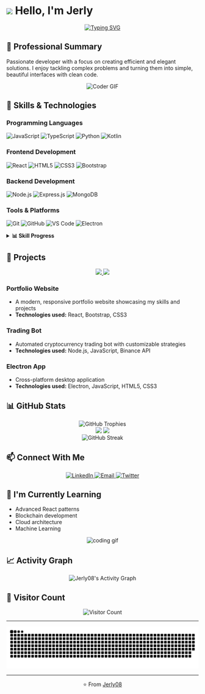 # <img src="https://raw.githubusercontent.com/MartinHeinz/MartinHeinz/master/wave.gif" width="30"> Hello, I'm Jerly

<div align="center">
  <a href="https://git.io/typing-svg"><img src="https://readme-typing-svg.demolab.com?font=Fira+Code&pause=1000&color=F75C7E&center=true&vCenter=true&width=435&lines=Welcome+to+my+GitHub+Profile;Passionate+Developer;Problem+Solver;Always+Learning" alt="Typing SVG" /></a>
</div>

## 💼 Professional Summary
Passionate developer with a focus on creating efficient and elegant solutions. I enjoy tackling complex problems and turning them into simple, beautiful interfaces with clean code.

<p align="center">
  <img src="https://media.giphy.com/media/SWoSkN6DxTszqIKEqv/giphy.gif" alt="Coder GIF" width="400">
</p>

## 🚀 Skills & Technologies
### Programming Languages
![JavaScript](https://img.shields.io/badge/-JavaScript-F7DF1E?style=for-the-badge&logo=javascript&logoColor=black)
![TypeScript](https://img.shields.io/badge/-TypeScript-3178C6?style=for-the-badge&logo=typescript&logoColor=white)
![Python](https://img.shields.io/badge/-Python-3776AB?style=for-the-badge&logo=python&logoColor=white)
![Kotlin](https://img.shields.io/badge/-Kotlin-7F52FF?style=for-the-badge&logo=kotlin&logoColor=white)

### Frontend Development
![React](https://img.shields.io/badge/-React-61DAFB?style=for-the-badge&logo=react&logoColor=black)
![HTML5](https://img.shields.io/badge/-HTML5-E34F26?style=for-the-badge&logo=html5&logoColor=white)
![CSS3](https://img.shields.io/badge/-CSS3-1572B6?style=for-the-badge&logo=css3&logoColor=white)
![Bootstrap](https://img.shields.io/badge/-Bootstrap-7952B3?style=for-the-badge&logo=bootstrap&logoColor=white)

### Backend Development
![Node.js](https://img.shields.io/badge/-Node.js-339933?style=for-the-badge&logo=nodedotjs&logoColor=white)
![Express.js](https://img.shields.io/badge/-Express.js-000000?style=for-the-badge&logo=express&logoColor=white)
![MongoDB](https://img.shields.io/badge/-MongoDB-47A248?style=for-the-badge&logo=mongodb&logoColor=white)

### Tools & Platforms
![Git](https://img.shields.io/badge/-Git-F05032?style=for-the-badge&logo=git&logoColor=white)
![GitHub](https://img.shields.io/badge/-GitHub-181717?style=for-the-badge&logo=github&logoColor=white)
![VS Code](https://img.shields.io/badge/-VS%20Code-007ACC?style=for-the-badge&logo=visual-studio-code&logoColor=white)
![Electron](https://img.shields.io/badge/-Electron-47848F?style=for-the-badge&logo=electron&logoColor=white)

<details>
  <summary><b>📊 Skill Progress</b></summary>
  <br/>
  
  <b>JavaScript</b>
  <img src="https://progress-bar.dev/90/?width=800&title=JavaScript">
  
  <b>TypeScript</b>
  <img src="https://progress-bar.dev/85/?width=800&title=TypeScript">
  
  <b>Python</b>
  <img src="https://progress-bar.dev/75/?width=800&title=Python">
  
  <b>Kotlin</b>
  <img src="https://progress-bar.dev/65/?width=800&title=Kotlin">
</details>

## 🔭 Projects
<div align="center">
  <a href="https://github.com/Jerly08/portfolio">
    <img src="https://github-readme-stats.vercel.app/api/pin/?username=Jerly08&repo=Jerly08&theme=radical" />
  </a>
  <a href="https://github.com/Jerly08/trading-bot">
    <img src="https://github-readme-stats.vercel.app/api/pin/?username=Jerly08&repo=Jerly08&theme=radical" />
  </a>
</div>

### Portfolio Website
- A modern, responsive portfolio website showcasing my skills and projects
- **Technologies used:** React, Bootstrap, CSS3

### Trading Bot
- Automated cryptocurrency trading bot with customizable strategies
- **Technologies used:** Node.js, JavaScript, Binance API

### Electron App
- Cross-platform desktop application
- **Technologies used:** Electron, JavaScript, HTML5, CSS3

## 📊 GitHub Stats

<div align="center">
  <img src="https://github-profile-trophy.vercel.app/?username=Jerly08&theme=radical&no-frame=false&no-bg=true&margin-w=4" alt="GitHub Trophies" />
</div>

<div align="center">
  <img height="180em" src="https://github-readme-stats-sigma-five.vercel.app/api?username=Jerly08&show_icons=true&theme=radical&include_all_commits=true&count_private=true"/>
  <img height="180em" src="https://github-readme-stats-sigma-five.vercel.app/api/top-langs/?username=Jerly08&layout=compact&theme=radical"/>
</div>

<div align="center">
  <img src="https://github-readme-streak-stats.herokuapp.com/?user=Jerly08&theme=radical" alt="GitHub Streak" />
</div>

## 📫 Connect With Me
<div align="center">
  <a href="https://linkedin.com/in/your-linkedin" target="_blank">
    <img src="https://img.shields.io/badge/-LinkedIn-0A66C2?style=for-the-badge&logo=linkedin&logoColor=white" alt="LinkedIn"/>
  </a>
  <a href="mailto:your.email@example.com" target="_blank">
    <img src="https://img.shields.io/badge/-Email-D14836?style=for-the-badge&logo=gmail&logoColor=white" alt="Email"/>
  </a>
  <a href="https://twitter.com/your-twitter" target="_blank">
    <img src="https://img.shields.io/badge/-Twitter-1DA1F2?style=for-the-badge&logo=twitter&logoColor=white" alt="Twitter"/>
  </a>
</div>

## 🌱 I'm Currently Learning
- Advanced React patterns
- Blockchain development
- Cloud architecture
- Machine Learning

<div align="center">
  <img src="https://media.giphy.com/media/RbDKaczqWovIugyJmW/giphy.gif" width="400" alt="coding gif">
</div>

## 📈 Activity Graph
<div align="center">
  <img alt="Jerly08's Activity Graph" src="https://github-readme-activity-graph.cyclic.app/graph?username=Jerly08&theme=radical&hide_border=true" />
</div>

## 👀 Visitor Count
<div align="center">
  <img src="https://komarev.com/ghpvc/?username=Jerly08&color=blueviolet&style=flat-square&label=Profile+Views" alt="Visitor Count" />
</div>

---

<div align="center">
  <img src="https://raw.githubusercontent.com/platane/platane/output/github-contribution-grid-snake-dark.svg" alt="snake animation" />
</div>

---

<div align="center">
  ⭐️ From <a href="https://github.com/Jerly08">Jerly08</a>
</div>
